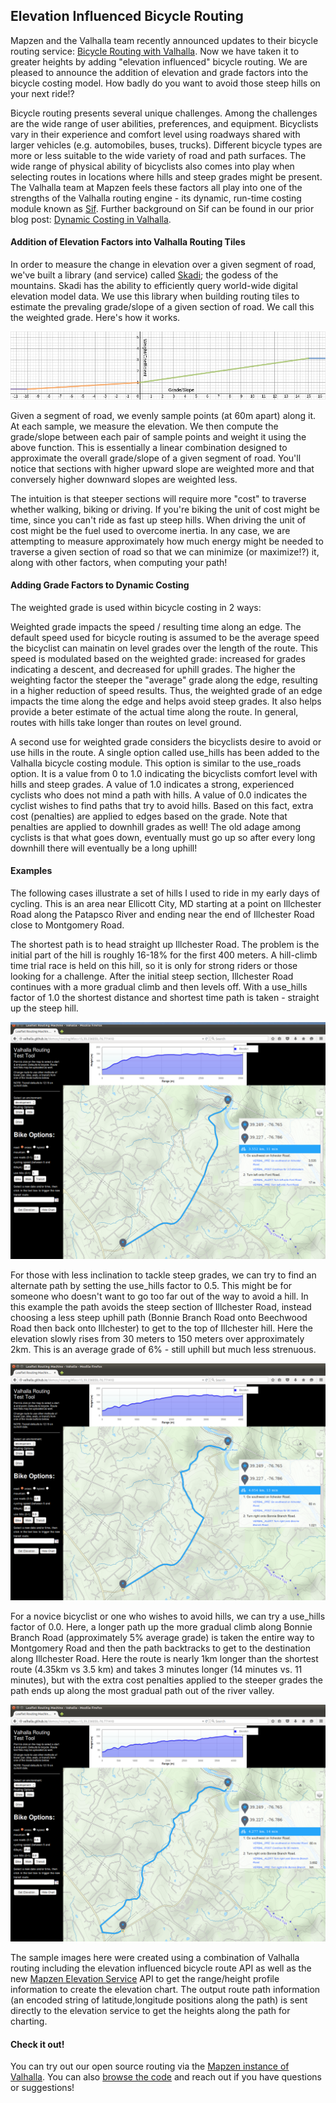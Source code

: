 ## Elevation Influenced Bicycle Routing

Mapzen and the Valhalla team recently announced updates to their bicycle routing service: [Bicycle Routing with Valhalla](https://mapzen.com/blog/valhalla-bicycle-routing-options). Now we have taken it to greater heights by adding "elevation influenced" bicycle routing. We are pleased to announce the addition of elevation and grade factors into the bicycle costing model. How badly do you want to avoid those steep hills on your next ride!?

Bicycle routing presents several unique challenges. Among the challenges are the wide range of user abilities, preferences, and equipment. Bicyclists vary in their experience and comfort level using roadways shared with larger vehicles (e.g. automobiles, buses, trucks). Different bicycle types are more or less suitable to the wide variety of road and path surfaces. The wide range of physical ability of bicyclists also comes into play when selecting routes in locations where hills and steep grades might be present. The Valhalla team at Mapzen feels these factors all play into one of the strengths of the Valhalla routing engine - its dynamic, run-time costing module known as [Sif](https://github.com/valhalla/sif). Further background on Sif can be found in our prior blog post: [Dynamic Costing in Valhalla](https://mapzen.com/blog/dynamic-costing-via-sif).

#### Addition of Elevation Factors into Valhalla Routing Tiles

In order to measure the change in elevation over a given segment of road, we've built a library (and service) called [Skadi](https://github.com/valhalla/skadi); the godess of the mountains. Skadi has the ability to efficiently query world-wide digital elevation model data. We use this library when building routing tiles to estimate the prevaling grade/slope of a given section of road. We call this the weighted grade. Here's how it works.

![Weighting Function](images/weighted_grade.png "Weight Per Grade")

Given a segment of road, we evenly sample points (at 60m apart) along it. At each sample, we measure the elevation. We then compute the grade/slope between each pair of sample points and weight it using the above function. This is essentially a linear combination designed to approximate the overall grade/slope of a given segment of road. You'll notice that sections with higher upward slope are weighted more and that conversely higher downward slopes are weighted less.

The intuition is that steeper sections will require more "cost" to traverse whether walking, biking or driving. If you're biking the unit of cost might be time, since you can't ride as fast up steep hills. When driving the unit of cost might be the fuel used to overcome inertia. In any case, we are attempting to measure approximately how much energy might be needed to traverse a given section of road so that we can minimize (or maximize!?) it, along with other factors, when computing your path!

#### Adding Grade Factors to Dynamic Costing

The weighted grade is used within bicycle costing in 2 ways:

Weighted grade impacts the speed / resulting time along an edge. The default speed used for bicycle routing is assumed to be the average speed the bicyclist can mainatin on level grades over the length of the route. This speed is modulated based on the weighted grade: increased for grades indicating a descent, and decreased for uphill grades. The higher the weighting factor the steeper the "average" grade along the edge, resulting in a higher reduction of speed results. Thus, the weighted grade of an edge impacts the time along the edge and helps avoid steep grades. It also helps provide a beter estimate of the actual time along the route. In general, routes with hills take longer than routes on level ground.

A second use for weighted grade considers the bicyclists desire to avoid or use hills in the route. A single option called use_hills has been added to the Valhalla bicycle costing module. This option is similar to the use_roads option. It is a value from 0 to 1.0 indicating the bicyclists comfort level with hills and steep grades. A value of 1.0 indicates a strong, experienced cyclists who does not mind a path with hills. A value of 0.0 indicates the cyclist wishes to find paths that try to avoid hills. Based on this fact, extra cost (penalties) are applied to edges based on the grade. Note that penalties are applied to downhill grades as well! The old adage among cyclists is that what goes down, eventually must go up so after every long downhill there will eventually be a long uphill! 

#### Examples

The following cases illustrate a set of hills I used to ride in my early days of cycling. This is an area near Ellicott City, MD starting at a point on Illchester Road along the Patapsco River and ending near the end of Illchester Road close to Montgomery Road. 

The shortest path is to head straight up Illchester Road. The problem is the initial part of the hill is roughly 16-18% for the first 400 meters. A hill-climb time trial race is held on this hill, so it is only for strong riders or those looking for a challenge. After the initial steep section, Illchester Road continues with a more gradual climb and then levels off. With a use_hills factor of 1.0 the shortest distance and shortest time path is taken - straight up the steep hill.

![With Hills](images/Illchester1.png "use_hills = 1")

For those with less inclination to tackle steep grades, we can try to find an alternate path by setting the use_hills factor to 0.5. This might be for someone who doesn't want to go too far out of the way to avoid a hill. In this example the path avoids the steep section of Illchester Road, instead choosing a less steep uphill path (Bonnie Branch Road onto Beechwood Road then back onto Illchester) to get to the top of Illchester hill. Here the elevation slowly rises from 30 meters to 150 meters over approximately 2km. This is an average grade of 6% - still uphill but much less strenuous.

![Normal Path](images/Illchester2.png "use_hills = 0.5")

For a novice bicyclist or one who wishes to avoid hills, we can try a use_hills factor of 0.0. Here, a longer path up the more gradual climb along Bonnie Branch Road (approximately 5% average grade) is taken the entire way to Montgomery Road and then the path backtracks to get to the destination along Illchester Road. Here the route is nearly 1km longer than the shortest route (4.35km vs 3.5 km) and takes 3 minutes longer (14 minutes vs. 11 minutes), but with the extra cost penalties applied to the steeper grades the path ends up along the most gradual path out of the river valley.

![Avoid Hills](images/Illchester3.png "use_hills = 0.0")

The sample images here were created using a combination of Valhalla routing including the elevation influenced bicycle route API as well as the new [Mapzen Elevation Service](https://mapzen.com/blog/moving-on-up) API to get the range/height profile information to create the elevation chart. The output route path information (an encoded string of latitude,longitude positions along the path) is sent directly to the elevation service to get the heights along the path for charting.

#### Check it out!

You can try out our open source routing via the [Mapzen instance of Valhalla](https://mapzen.com/projects/valhalla). You can also [browse the code](https://github.com/valhalla) and reach out if you have questions or suggestions!
